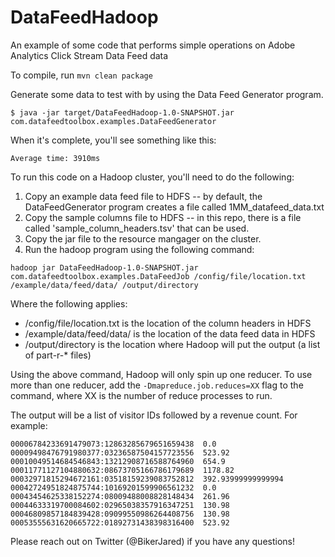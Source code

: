 # DataFeedHadoop
An example of some code that performs simple operations on Adobe Analytics Click Stream Data Feed data

To compile, run `mvn clean package`

Generate some data to test with by using the Data Feed Generator program.
```
$ java -jar target/DataFeedHadoop-1.0-SNAPSHOT.jar com.datafeedtoolbox.examples.DataFeedGenerator
```
When it's complete, you'll see something like this:
```
Average time: 3910ms
```
To run this code on a Hadoop cluster, you'll need to do the following:
1. Copy an example data feed file to HDFS -- by default, the DataFeedGenerator program creates a file called 1MM_datafeed_data.txt
2. Copy the sample columns file to HDFS -- in this repo, there is a file called 'sample_column_headers.tsv' that can be used.
3. Copy the jar file to the resource mangager on the cluster.
4. Run the hadoop program using the following command:
```
hadoop jar DataFeedHadoop-1.0-SNAPSHOT.jar com.datafeedtoolbox.examples.DataFeedJob /config/file/location.txt /example/data/feed/data/ /output/directory
```
Where the following applies:
* /config/file/location.txt is the location of the column headers in HDFS
* /example/data/feed/data/ is the location of the data feed data in HDFS
* /output/directory is the location where Hadoop will put the output (a list of part-r-* files)

Using the above command, Hadoop will only spin up one reducer. To use more than one reducer, add the `-Dmapreduce.job.reduces=XX` flag to the command, where XX is the number of reduce processes to run.

The output will be a list of visitor IDs followed by a revenue count. For example:
```
00006784233691479073:12863285679651659438  0.0
00009498476791980377:03236587504157723556  523.92
00010049514684546843:13212908716588764960  654.9
00011771127104880632:08673705166786179689  1178.82
00032971815294672161:03518159239083752812  392.93999999999994
00042724951824875744:10169201599906561232  0.0
00043454625338152274:08009488008828148434  261.96
00044633319700084602:02965038357916347251  130.98
00046809857184839428:09099550986264408756  130.98
00053555631620665722:01892731438398316400  523.92
```

Please reach out on Twitter (@BikerJared) if you have any questions!

